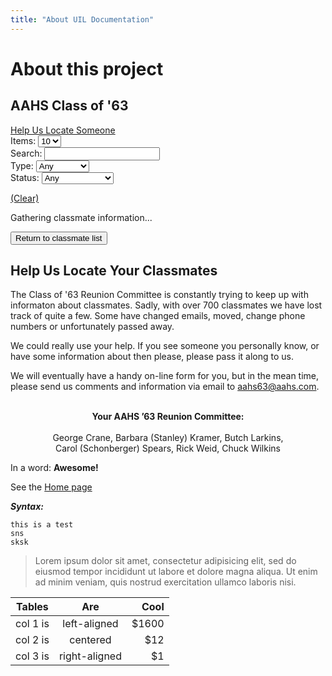 ```yaml
---
title: "About UIL Documentation"
---
```


# About this project

<style>
   #myModal table {
  border-collapse: collapse;
  width: auto;
  margin-top: 20px;
}

#myModal td {
    background: #eee;
    font-weight: normal;
    padding: 10px;
    border-bottom: 1px solid black;
}

#myModal tr td:first-child {
    background: rgb(var(--global-bcolor-campweeks));
    color: rgb(var(--global-color-campweeks));
}

/*
.modal {
  display: none; 
  position: fixed; 
  z-index: 999;
  left: 0;
  top: 0;
  width: 100%; 
  height: 100%; 
  overflow: auto; 
  background-color: rgb(0,0,0); 
  background-color: rgba(0,0,0,0.4); 
}


.modal-content {
  background-color: #fefefe;
  xmargin: 190px auto; 
  margin:  0 auto;
  padding: 20px;
  border: 1px solid #888;
  width: 80%; 

  position:  relative;
  background-color: #fefefe;
margin: 0 auto;
padding: 20px;
width: 80%;
max-width: 800px;
border-radius: 20px;
border: 5px solid #6d6d6d;
font-family: "proxima-nova", "Helvetica Neue", Helvetica, Arial, sans-serif;
font-family: Poppins;
font-weight: 300;
font-style: normal;
letter-spacing: 0em;
text-transform: none;
font-size: 1rem;
line-height: 1.8;
position: relative;
margin-top:  150px;
  
}
*/

.modal-content {
  background-color: #fefefe;
  padding: 20px;
  width: 100%;
  border-radius: 20px;
  border: 5px solid #6d6d6d;
  font-family: "proxima-nova", "Helvetica Neue", Helvetica, Arial, sans-serif;
  font-family: Poppins;
  font-weight: 300;
  font-style: normal;
  letter-spacing: 0em;
  text-transform: none;
  font-size: 1rem;
  line-height: 1.8;
  position: relative;
}

.modal {
  display: none;
  position: relative;
  width: 100%;
}

.modal-content .theModalContent {
  margin: 0 20px;
}

#myModal img.campImage {
  width:  100%;
  min-height:  200px;
  object-fit: cover;
}

#myModal div.imageDiv {
    max-width: 500px;
    margin: 0 auto;
}

#myModal .campTitle {
  font-weight:  bold;
  text-align:  center;
}

#myModal .signUpButton {
  display: block;
  clear: both;
  margin-top: 20px;
}

#myModal .signUpButton a {
  padding: .6rem 1.002rem;
  border: 1px solid black;
  margin-top: 20px;
  border-radius: 10px;
}


.close {
  color: #aaa;
  float: right;
  font-size: 28px;
  line-height:  28px;
  font-weight: bold;
  position:  absolute;
  top:  20px;
  right:  20px;
}

.close:hover,
.close:focus,
.bottomClose:hover,
.bottomClose:focus {
  color: black;
  text-decoration: none;
  cursor: pointer;
}

.bottomClose {
  color: #aaa;
   text-align: center;
   display: block;
   font-weight: bold;
   font-size: 1.5em;
   text-decoration: none;
   cursor: pointer;
   margin-bottom: 40px;
}

.idImage div.empty {
    background: #eee;
    width: 150px;
    height: 200px;
}

div.imageThumbs {
  display:  flex;
}

div.imageThumbs a img {
  padding:  10px;
  max-width: 400px;
  max-height: 300px;
  object-fit: cover;
}

/*@mobile:          ~"only screen and (max-width: 750px)";
@tablet:          ~"only screen and (min-width: 751px)";
@tablet-strict:   ~"only screen and (min-width: 751px) and (max-width: 949px)";
@tablet-desktop:  ~"only screen and (min-width: 751px)";
@desktop:         ~"only screen and (min-width: 950px)";
@desktop-strict:  ~"only screen and (min-width: 950px) and (max-width: 1199px)";
@desktop-xl:      ~"only screen and (min-width: 1200px)";
*/

@media only screen and (max-width: 750px) {
   .modal-content {
      width: 90%; 
      margin: 50px auto; 
   }

}

div.classmateContent p:first-child {
   margin-top:  0;
}

div.idImage {
   margin-top:  5px;
}

#classList .gallery-items .errorMessage {
  color:  red;
  font-size:  1.2em;
}
</style>


<script>

	function formatURL(file_id, sheet, query) {
  var d = new Date();
  var n = d.getTime(); 
  var temp = 'https://docs.google.com/spreadsheets/u/0/d/'
  + file_id + '/gviz/tq?headers=1&sheet=' + sheet 
  + '&t=' + n 
  + '&tqx=out:json&headers=1&tq=' + 
  escape(query);
  //alert(temp);
  return temp; 
}

/* https://stackoverflow.com/questions/19491336/how-to-get-url-parameter-using-jquery-or-plain-javascript */
function getSearchParams(k){
 var p={};
 location.search.replace(/[?&]+([^=&]+)=([^&]*)/gi,function(s,k,v){p[k]=v})
 return k?p[k]:p;
}

/* ----------------------------------------------------------- */
/* Initialize variables                                        */
/* ----------------------------------------------------------- */  

//Copy of Master List Public View (aahsclassof63@gmail.com)
var classmatefile_id ="1iF4ZFThYH6qRH9TyoEdxRDjVUplg8LIyolDlkbJbUzY";
var classmatesheet = "Sheet1";
var query = "";
var classmatesurl = formatURL(classmatefile_id, classmatesheet, query);

var imageArray = [];
var imageData = [];
var imageNumberXRef = []; 

var windowposition = 0; 



/* ----------------------------------------------------------- */
/* Fetch one or more URL's from Google                         */
/* ----------------------------------------------------------- */  

async function fetchGoogleDataAll(urls) {
  let promises = [];
  //urls[1] = 'xx'; // to test errors
  var status = ''; 
  urls.map(x => promises.push(
    fetch(x)
      .then((response) => {
        if (response.status >= 200 && response.status <= 299) {
          return response;
        } else {
          status = response.statusText;
        }
      })
      .catch((error) => {
        status = error;
      })
  ));
  const promisResponse = await Promise.all(promises);
  var data3 = []; 
  if (!status) {
    for (let i = 0; i < promisResponse.length; i++){
      var temp = await promisResponse[i].text();
      data3.push(JSON.parse(temp.substr(47).slice(0, -2)));
    }
  }
  return [data3,status];
}

/* ----------------------------------------------------------- */
/* Open modal window for calassmate details                    */
/* ----------------------------------------------------------- */  

function addMyModal () {
  var myModalID = jQuery('#myModal');
  var myModal = `<!-- The Modal -->
  <div id="myModal" class="modal">

    <!-- Modal content -->
    <div class="modal-content">
      <span class="close">Close</span>
      <div class="theModalContent"></div>
         <header class="entry-header">
            <h1 class="entry-title classmateTitle">Brayl, Jim<sup>**</sup></h1>
         </header>
         <div class="idImage" style="float:left;margin-right: 10px;">
            <img alt="" title="Brayl, Jim" class="idPhotoImage" src="">
         </div>
         <div class="classmateContent">
            classmate content
         </div>
         <div style="clear:both;"></div>
         <p class="status"></p>
         <span class="bottomClose">Close</span>
      </div>

   </div>`;
   if (myModalID.length == 0) {
    jQuery('section#primary').append(myModal);
   }
}

var image_file_id = '1EDNx6F1ywhoEsnNS2DSSyBkgNphoQEnmccFS3gOZ5PU';
var image_sheet = 'Allimages';
var imagequery = "SELECT A, B, C, D";
var imagessurl = formatURL(image_file_id, image_sheet, imagequery);

function do_classList() {
  var memberRows = []; 

  myTimer1 = setTimeout(function(){ jQuery('div#loading').show(); }, 2000);
  var imagesurl = formatURL(image_file_id, image_sheet, "");
  fetchGoogleDataAll([classmatesurl,imagesurl]).then(dataArrayx => {
    if (dataArrayx[1]) {  // if there was a status error of some kind
      clearTimeout(myTimer1);
      jQuery('div#loading').hide();
      jQuery('#classList .gallery-items')
        .html('<div class="errorMessage">Error fetching spreadsheet, status= ' + dataArrayx[1] + ' try refreshing page</div>');
      return; 
    }
    dataArray = dataArrayx[0][0].table.rows;
    imageData = dataArrayx[0][1].table.rows;

    clearTimeout(myTimer1);
    jQuery('div#loading').hide(); 

    var maxItem = parseInt(jQuery("#classmateItems").val());

    dataArray.forEach(function(item,key) {
      if (item.c[0] != null) {
        var ar = [];
        for (let i = 0; i < 16; i++) {
          var val =  (item.c[i] != null) ? item.c[i].v : '';
          ar.push(val);
        } 
        memberRows.push(ar);
      }
    });

    // Build an array of image names for quick lookup
    // for lookup

    var imageXRef = []; 
    imageData.forEach(function(item,key) {
      var xname =  (item.c[2] != null ) ? item.c[2].v : '';
      imageXRef.push(xname.toUpperCase());
    });

    // Build an array of image numbers for quick lookup
    // for lookup

    imageNumberXRef = []; 
    imageData.forEach(function(item,key) {
      var xnumber =  (item.c[0] != null ) ? item.c[0].v : '';
      imageNumberXRef.push(xnumber);
    });

    memberRows.sort( function(a, b) {
      return a[1].localeCompare(b[1])
        || a[2].localeCompare(b[2]);
    })

    memberRows.forEach(function(item, key) {
      var theclass = "";
      var needinfo = 'no';
      var id = item[0];
      var name = item[1] + ', ' + item[2];
      var themarried = item[4]; 
      var thestatus = (item[7]) ? item[7] : 'Unknown';
      var thetype = (item[8]) ? item[8] : 'classmate'; 
      var thesrc = item[9];
      var thepassed = item[15]; 
      var theobit = item[11]; 
      var google = ''; 
      //var theprofile = item[10];
      var hasprofile = (item[10]) ? 'Y' : 'N';
      var theimages = item[12]; 

      var x = imageXRef.indexOf(thesrc.toUpperCase()); 
   
      if (x > -1) {
        google = (imageData[x].c[3] != null) ? imageData[x].c[3].v : null;
      }   

      if (thesrc) {
        //thesrc = 'https://www.grcrane2.com/aahs63_images/' +thesrc;
        thesrc = 'https://drive.google.com/uc?export=view&id=' + google;
      }
      if (thestatus.toLowerCase() == 'passed') {
        if (thepassed.length < 5 || theobit == '') {
          needinfo = 'yes';
        }
      }
      var out = '<a class="itemLink" href="#" data-row="' + key + '" data-id="' + id + '"><div class="item" data-profile="' + hasprofile + '" data-name="' + name + " " + themarried +
        '" data-type="' + thetype + '" data-status="' + thestatus.toLowerCase() + 
        '" data-href="' + thesrc + '" data-need="' + needinfo +  
        '" data-images="' + theimages + '">\n';
      if (key > maxItem ) {thesrc = '';} 
      if (thesrc && google) {
        out = out + '<img class="' + theclass + '"  src="' + thesrc + '" xalt="No image" /></a>\n';
      }
      else {
        out = out + '<div class="empty"></div></a>'; 
      }
        //var name = item.c[1].v + ', ' + item.c[2].v;
        if (themarried) {name = name + " (" + themarried + ")";}
        out = out + '<div class="caption">\n' +
        name + 
        '</div>\n' +
        '</div>';
          jQuery(out).appendTo('.gallery-container .gallery-items');
    }) 

    jQuery('#search').on('keyup', function (event) {
      do_search();
    });

    do_reset();

    jQuery('#classmateType, #classmateStatus, #classmateItems').on('change',function() {
      do_search();
    })

    /* ----------------------------------------------------------- */
    /* User clicked on one of the classmates.                      */
    /* Switch to the detail block and fill in the information      */
    /* ----------------------------------------------------------- */  

    jQuery('.itemLink').on('click', function (event) {
      event.preventDefault(); 
      windowposition = jQuery(window).scrollTop(); 
      var id = jQuery(this).data("id");
      var row = jQuery(this).data("row");
     // var imgsrc = jQuery(this).find('img').attr('src');
      var imgsrc = jQuery(this).closest('div.item').data('href');
      
      
      var needinfo = jQuery(this).parent().data("need");
      jQuery('.classmateContent').text('');

      console.log(memberRows[row]);
      var profiletext = memberRows[row][10];
      var name = memberRows[row][1] + ', ' + memberRows[row][2];
      jQuery('#classmateInfo header h1').text(name);
      jQuery('.modal-content header h1').text(name);
      var status = (memberRows[row][7]) ? memberRows[row][7] : 'Unknown';
      var theimages = memberRows[row][12];
      jQuery('p.status').text('Status: ' + status);

      var obit = 'Missing'; 
      if (memberRows[row][11]) {
        obit = '<a href="' + memberRows[row][11] + '" target="_blank">' +
        memberRows[row][11] + '</a>\n';
      }
      var death = 'Unknown';
      if (memberRows[row][10]) {
        death = memberRows[row][10];
      }

      var img = '<div class="empty"></div>';
      if (imgsrc) {
        img = '<img class="idPhotoImage profileImg" src="' + imgsrc + '">';

      }
      jQuery('#idImage').html(img);
      jQuery('.idImage').html(img);

      jQuery('p.status').text('Status: ' + status);  
      var formurl = 'https://docs.google.com/forms/d/e/1FAIpQLSdG4w35Ip2u5-q9R7W8R5euIB4CJVqDHTrbIs8lxhx4Rq1jKA/viewform' +
        '?usp=pp_url&entry.1389452980=' + name;
      var temp = '';
      if (status == 'passed') {
        temp = '<br>Date of death: ' + death + 
        '<br>Obituary: <span>' + obit + '</span>';
        jQuery(temp).appendTo('p.status');
        temp = ''; 
      }
      temp = temp + '<div class="updateHelp">Help update, click <a href="' + formurl + '" target="_blank">here</a> if you have additional information.</div>'; 
      jQuery(temp).appendTo('p.status');

      jQuery('div.imageThumbBox, div.classmateVideos').remove(); 

      var temp = ''; 
     
      /* ----------------------------------------------------------- */
      /* Get the classmates profile, if it exists.                   */
      /* ----------------------------------------------------------- */
      
      if (profiletext) {
         jQuery('.classmateContent').html(profiletext);
      }
      else {
         jQuery('.classmateContent').html('<p>No profile found</p>');
      }

      /* ----------------------------------------------------------- */
      /* Get the classmates extra images                             */
      /* ----------------------------------------------------------- */
      
      if (theimages) {
        theimages = theimages.toString();
        var splitimages = theimages.split(":");
        var where = ' WHERE ';
        var sep = '';
        var temp = "<div class=\"imageThumbBox\">\n" +
          "<div class=\"imageThumbs\">\n";
        var thevideo = '';
        splitimages.forEach(function(item,key) { 
          var x = imageNumberXRef.indexOf(item);
          if (x) { 
            console.log(imageData[x]);
            var google = imageData[x].c[3].v;
            var caption =  (imageData[x].c[1] != null) ? imageData[x].c[1].v : '';
            var filename = (imageData[x].c[2] != null) ? imageData[x].c[2].v : '';
            filename = filename.toUpperCase();
            var x2 = filename.indexOf('.MP4');
            
            if (x2 > -1) {
              thevideo = '<div class="classmateVideos">';
              thevideo = thevideo + '<figure><iframe src="https://drive.google.com/file/d/' +
              google + '/preview" width="audo" height="audo" allowfullscreen allow="autoplay"></iframe>' + 
              '<figcaption><b>' + caption + '</b></figcaption></figure></div>';
            }
            else {
              var thesrc = 'https://drive.google.com/uc?export=view&id=' + google;
              temp = temp + '<a href="' + thesrc + '"><img src="' + thesrc + '"></a>';  
            }  
          }
            temp = temp;
        })
        temp = temp+ "</div></div>\n" +
          "<div style=\"clear:both;\"></div>\n" + thevideo;

          jQuery(temp).insertAfter('p.status');
        }   // if (theimages)
        
        //jQuery('#myModal .classmateTitle').focus();

        
        console.log('scrollTop=' + document.querySelector("#myModal .modal-content").scrollTop);
        
        //modal.style.display = "block";
        jQuery('#myModal').show();
        jQuery('main#main').hide();
        jQuery('html').scrollTop(0);
        delete(memberRows);  // all done with this variable
    })

    /* ----------------------------------------------------------- */
    /* Set up the buttons                                          */
    /* ----------------------------------------------------------- */

    jQuery('.backButton').on('click', function (event) {
      jQuery('#classmateInfo').hide();
      jQuery('.gallery-container').show();
      jQuery('#locateInfo').hide(); 
      
      
    })

    jQuery('.helpLocate').on('click', function (event) {
      jQuery('#classmateInfo').hide();
      jQuery('.gallery-container').hide();
      jQuery('#locateInfo').show(); 
      
    })

    jQuery('#resetValues').on('click',function(event) {
      event.preventDefault(); 
      do_reset(); 
      do_search(); 
      do_page(); 
    })

    addMyModal(); 

    // Get the modal
    var modal = document.getElementById("myModal");

    // Get the <span> element that closes the modal
    var span = document.getElementsByClassName("close")[0];
    var span2 = document.getElementsByClassName("bottomClose")[0];

    // When the user clicks on <span> (x), close the modal
    span.onclick = function(e) {
      e.preventDefault();
      modal.style.display = "none";
      jQuery('main#main').show();
      jQuery(window).scrollTop(windowposition); 
    }
    span2.onclick = function(e) {
      e.preventDefault();
      modal.style.display = "none";
      jQuery('main#main').show();
      jQuery(window).scrollTop(windowposition); 
    }

    // When the user clicks anywhere outside of the modal, close it
    window.onclick = function(event) {
      if (event.target == modal) {
        modal.style.display = "none";
        jQuery('main#main').show();
        jQuery(window).scrollTop(windowposition); 
      }
    } 

    var urlid = getSearchParams("id");
    if (urlid) {
      jQuery('div.item a').filter('[data-id="' + urlid + '"]').trigger('click');
    }

    jQuery('#passedList a').on('click', function(event) {
      event.preventDefault();
      var urlid = jQuery(this).data('id');
      jQuery('div.item a').filter('[data-id="' + urlid + '"]').trigger('click');

    });


    /* ----------------------------------------------------------- */
    /* All set now, clear search and show the class list           */
    /* ----------------------------------------------------------- */

    do_search(); 
    var c = jQuery('.item.showme');
  }).catch(error => {
    alert('Errors encountered: ' + error);
  });
}


jQuery(document).ready(function() {
  do_classList();   
});
</script>
<section id="primary" class="content-single content-area">
		<main id="main" class="site-main" role="main">
      
<div id="classList">
   <div class="gallery-container">
      <div class="title">
         <h2>AAHS Class of '63</h2>
         <div class="helpLocate"><a href="#">Help Us Locate Someone</a></div>
      </div>
      <div id="searchBoxes">
         <div class="searchBox">
            Items: 
            <select name="classmateItems" id="classmateItems">
               <option value="10">10</option>
               <option value="20">20</option>
               <option value="50">50</option>
            </select>
         </div>
         <div class="searchBox">
            Search: <input type="text" id="search">
         </div>
         <div class="searchBox">
            <label for="classmateType">Type:</label>
            <select name="classmateType" id="classmateType">
               <option value="">Any</option>
               <option value="classmate">Classmate</option>
               <option value="staff">Staff</option>
               <option value="other">Other</option>
            </select>
         </div>
         <div class="searchBox">
            Status: 
            <select name="classmateStatus" id="classmateStatus">
               <option value="">Any</option>
               <option value="passed">Passed</option>
               <option value="found">Found</option>
               <option value="missing">No Contact Info</option>
               <option value="profile">Has Profile</option>
               <option value="need">Passed ?</option>
            </select>
         </div>
         <div class="searchBox">
         </div>
      </div>
      <p id="found"><span class="count"></span><a href="#" id="resetValues">(Clear)</a><div id="markTime"></div></p>
      <div class="text-center">
         <div class="pagination-holder clearfix">
            <div class="light-pagination pagination light-theme simple-pagination">
            </div>
         </div>
      </div>
      <div id="loading">
         <div class="message">Gathering classmate information...</div>
         <div class="spinner"></div>
      </div>
      <div class="gallery-items"></div>
      <p>
      <div class="text-center">
         <div class="pagination-holder clearfix">
            <div class="light-pagination pagination light-theme simple-pagination">
            </div>
         </div>
      </div>
   </div>
   
   <div id="locateInfo">
      <button class="backButton" type="button">Return to classmate list</button>
      <div class="title">
         <h2>Help Us Locate Your Classmates</h2>
      </div>
      <p>
         The Class of '63 Reunion Committee is constantly trying to keep up with informaton 
         about classmates.  Sadly, with over 700 classmates we have lost track of quite a few.
         Some have changed emails, moved, change phone numbers or unfortunately passed away.  
      <p>We could really use your help.  If you see someone you personally know, or have some information about then please, please pass it along to us.
      <p>We will eventually have a handy on-line form for you, but in the mean time, please send us comments and information via email to <a style="text-decoration:underline;" href="mailto:aahs63@aahs.com">aahs63@aahs.com</a>. 
      <div style="width:80%;text-align:center;margin: 0 auto;">
         <br>
         <div style="font-weight:bold;">Your AAHS ’63 Reunion Committee:</div>
         <br>George Crane, Barbara (Stanley) Kramer, Butch Larkins, Carol (Schonberger) Spears, Rick Weid, Chuck Wilkins
         </p>
         <div style="clear:both;"></div>
      </div>
   </div>
</div>

In a word: **Awesome!**

See the [Home page](/Docs/index.html)



***Syntax:***

```
this is a test
sns
sksk
```

> Lorem ipsum dolor sit amet, consectetur adipisicing elit, sed do eiusmod
tempor incididunt ut labore et dolore magna aliqua. Ut enim ad minim veniam,
quis nostrud exercitation ullamco laboris nisi.


| Tables   |      Are      |  Cool |
|----------|:-------------:|------:|
| col 1 is |  left-aligned | $1600 |
| col 2 is |    centered   |   $12 |
| col 3 is | right-aligned |    $1 |